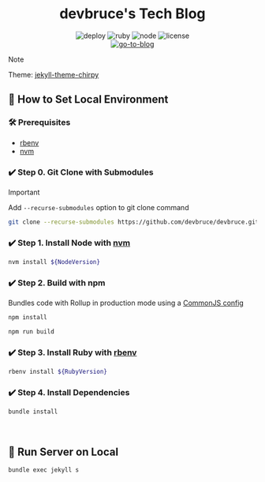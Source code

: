 <h1 align="center">
    devbruce's Tech Blog
</h1>

<p align="center">
    <img src="https://github.com/devbruce/devbruce.github.io/actions/workflows/deploy.yml/badge.svg?branch=main" alt="deploy" />
    <img src="https://img.shields.io/badge/Ruby-3.1.4-red?style=flat&logo=ruby" alt="ruby" />
    <img src="https://img.shields.io/badge/Node-20.9.0 LTS-green?style=flat&logo=nodedotjs" alt="node" />
    <img src="https://img.shields.io/github/license/devbruce/devbruce.github.io?color=goldenrod" alt="license" /><br>
    <a href="https://devbruce.github.io/" target="_blank" rel="noopener noreferrer">
        <img src="https://img.shields.io/badge/Click to-VIEW Blog 🏠-brightgreen?logo=jekyll&style=for-the-badge" alt="go-to-blog" />
    </a>
</p>

> [!NOTE]  
> Theme: [jekyll-theme-chirpy](https://github.com/cotes2020/jekyll-theme-chirpy)

## 📖 How to Set Local Environment

### 🛠️ Prerequisites

- [rbenv](https://github.com/rbenv/rbenv)
- [nvm](https://github.com/nvm-sh/nvm)

### ✔️ Step 0. Git Clone with Submodules

> [!IMPORTANT]  
> Add `--recurse-submodules` option to git clone command

```bash
git clone --recurse-submodules https://github.com/devbruce/devbruce.github.io.git
```

### ✔️ Step 1. Install Node with [nvm](https://github.com/nvm-sh/nvm)

```bash
nvm install ${NodeVersion}
```

### ✔️ Step 2. Build with npm

Bundles code with Rollup in production mode using a [CommonJS config](./rollup.config.js)

```bash
npm install
```

```bash
npm run build
```

### ✔️ Step 3. Install Ruby with [rbenv](https://github.com/rbenv/rbenv)

```bash
rbenv install ${RubyVersion}
```

### ✔️ Step 4. Install Dependencies

```bash
bundle install
```

<br>

## 🚀 Run Server on Local

```bash
bundle exec jekyll s
```
